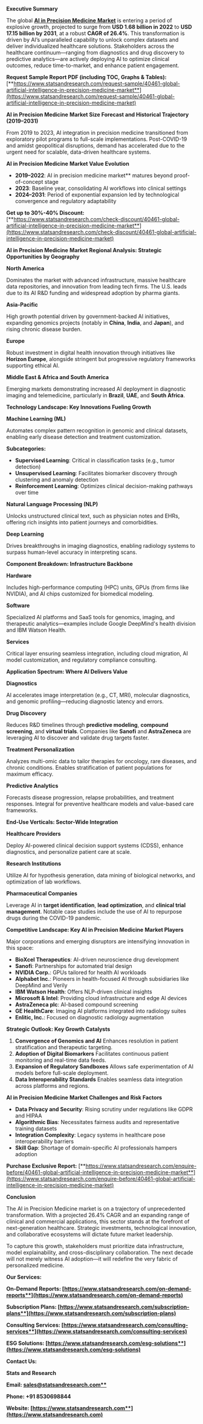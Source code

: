 ﻿**Executive Summary**

The global [**AI in Precision Medicine** **Market**](https://www.statsandresearch.com/report/40461-global-artificial-intelligence-in-precision-medicine-market) is entering a period of explosive growth, projected to surge from **USD 1.68 billion in 2022** to **USD 17.15 billion by 2031**, at a robust **CAGR of 26.4%**. This transformation is driven by AI’s unparalleled capability to unlock complex datasets and deliver individualized healthcare solutions. Stakeholders across the healthcare continuum—ranging from diagnostics and drug discovery to predictive analytics—are actively deploying AI to optimize clinical outcomes, reduce time-to-market, and enhance patient engagement.

**Request Sample Report PDF (including TOC, Graphs & Tables):** [**https://www.statsandresearch.com/request-sample/40461-global-artificial-intelligence-in-precision-medicine-market**](https://www.statsandresearch.com/request-sample/40461-global-artificial-intelligence-in-precision-medicine-market)

**AI in Precision Medicine** **Market Size Forecast and Historical Trajectory (2019–2031)**

From 2019 to 2023, AI integration in precision medicine transitioned from exploratory pilot programs to full-scale implementations. Post-COVID-19 and amidst geopolitical disruptions, demand has accelerated due to the urgent need for scalable, data-driven healthcare systems.

**AI in Precision Medicine** **Market Value Evolution**

- **2019–2022**: AI in precision medicine market** matures beyond proof-of-concept stage
- **2023**: Baseline year, consolidating AI workflows into clinical settings
- **2024–2031**: Period of exponential expansion led by technological convergence and regulatory adaptability

**Get up to 30%-40% Discount:** [**https://www.statsandresearch.com/check-discount/40461-global-artificial-intelligence-in-precision-medicine-market**](https://www.statsandresearch.com/check-discount/40461-global-artificial-intelligence-in-precision-medicine-market)

**AI in Precision Medicine** **Market Regional Analysis: Strategic Opportunities by Geography**

**North America**

Dominates the market with advanced infrastructure, massive healthcare data repositories, and innovation from leading tech firms. The U.S. leads due to its AI R&D funding and widespread adoption by pharma giants.

**Asia-Pacific**

High growth potential driven by government-backed AI initiatives, expanding genomics projects (notably in **China**, **India**, and **Japan**), and rising chronic disease burden.

**Europe**

Robust investment in digital health innovation through initiatives like **Horizon Europe**, alongside stringent but progressive regulatory frameworks supporting ethical AI.

**Middle East & Africa and South America**

Emerging markets demonstrating increased AI deployment in diagnostic imaging and telemedicine, particularly in **Brazil**, **UAE**, and **South Africa**.

**Technology Landscape: Key Innovations Fueling Growth**

**Machine Learning (ML)**

Automates complex pattern recognition in genomic and clinical datasets, enabling early disease detection and treatment customization.

**Subcategories:**

- **Supervised Learning**: Critical in classification tasks (e.g., tumor detection)
- **Unsupervised Learning**: Facilitates biomarker discovery through clustering and anomaly detection
- **Reinforcement Learning**: Optimizes clinical decision-making pathways over time

**Natural Language Processing (NLP)**

Unlocks unstructured clinical text, such as physician notes and EHRs, offering rich insights into patient journeys and comorbidities.

**Deep Learning**

Drives breakthroughs in imaging diagnostics, enabling radiology systems to surpass human-level accuracy in interpreting scans.

**Component Breakdown: Infrastructure Backbone**

**Hardware**

Includes high-performance computing (HPC) units, GPUs (from firms like NVIDIA), and AI chips customized for biomedical modeling.

**Software**

Specialized AI platforms and SaaS tools for genomics, imaging, and therapeutic analytics—examples include Google DeepMind's health division and IBM Watson Health.

**Services**

Critical layer ensuring seamless integration, including cloud migration, AI model customization, and regulatory compliance consulting.

**Application Spectrum: Where AI Delivers Value**

**Diagnostics**

AI accelerates image interpretation (e.g., CT, MRI), molecular diagnostics, and genomic profiling—reducing diagnostic latency and errors.

**Drug Discovery**

Reduces R&D timelines through **predictive modeling**, **compound screening**, and **virtual trials**. Companies like **Sanofi** and **AstraZeneca** are leveraging AI to discover and validate drug targets faster.

**Treatment Personalization**

Analyzes multi-omic data to tailor therapies for oncology, rare diseases, and chronic conditions. Enables stratification of patient populations for maximum efficacy.

**Predictive Analytics**

Forecasts disease progression, relapse probabilities, and treatment responses. Integral for preventive healthcare models and value-based care frameworks.

**End-Use Verticals: Sector-Wide Integration**

**Healthcare Providers**

Deploy AI-powered clinical decision support systems (CDSS), enhance diagnostics, and personalize patient care at scale.

**Research Institutions**

Utilize AI for hypothesis generation, data mining of biological networks, and optimization of lab workflows.

**Pharmaceutical Companies**

Leverage AI in **target identification**, **lead optimization**, and **clinical trial management**. Notable case studies include the use of AI to repurpose drugs during the COVID-19 pandemic.

**Competitive Landscape: Key AI in Precision Medicine** **Market Players**

Major corporations and emerging disruptors are intensifying innovation in this space:

- **BioXcel Therapeutics**: AI-driven neuroscience drug development
- **Sanofi**: Partnerships for automated trial design
- **NVIDIA Corp.**: GPUs tailored for health AI workloads
- **Alphabet Inc.**: Pioneers in health-focused AI through subsidiaries like DeepMind and Verily
- **IBM Watson Health**: Offers NLP-driven clinical insights
- **Microsoft & Intel**: Providing cloud infrastructure and edge AI devices
- **AstraZeneca plc**: AI-based compound screening
- **GE HealthCare**: Imaging AI platforms integrated into radiology suites
- **Enlitic, Inc.**: Focused on diagnostic radiology augmentation

**Strategic Outlook: Key Growth Catalysts**

1. **Convergence of Genomics and AI**
   Enhances resolution in patient stratification and therapeutic targeting.
1. **Adoption of Digital Biomarkers**
   Facilitates continuous patient monitoring and real-time data feeds.
1. **Expansion of Regulatory Sandboxes**
   Allows safe experimentation of AI models before full-scale deployment.
1. **Data Interoperability Standards**
   Enables seamless data integration across platforms and regions.

**AI in Precision Medicine** **Market Challenges and Risk Factors**

- **Data Privacy and Security**: Rising scrutiny under regulations like GDPR and HIPAA
- **Algorithmic Bias**: Necessitates fairness audits and representative training datasets
- **Integration Complexity**: Legacy systems in healthcare pose interoperability barriers
- **Skill Gap**: Shortage of domain-specific AI professionals hampers adoption

**Purchase Exclusive Report:** [**https://www.statsandresearch.com/enquire-before/40461-global-artificial-intelligence-in-precision-medicine-market**](https://www.statsandresearch.com/enquire-before/40461-global-artificial-intelligence-in-precision-medicine-market)

**Conclusion**

The AI in Precision Medicine market is on a trajectory of unprecedented transformation. With a projected 26.4% CAGR and an expanding range of clinical and commercial applications, this sector stands at the forefront of next-generation healthcare. Strategic investments, technological innovation, and collaborative ecosystems will dictate future market leadership.

To capture this growth, stakeholders must prioritize data infrastructure, model explainability, and cross-disciplinary collaboration. The next decade will not merely witness AI adoption—it will redefine the very fabric of personalized medicine.

**Our Services:**

**On-Demand Reports: [https://www.statsandresearch.com/on-demand-reports**](https://www.statsandresearch.com/on-demand-reports)**

**Subscription Plans: [https://www.statsandresearch.com/subscription-plans**](https://www.statsandresearch.com/subscription-plans)**

**Consulting Services: [https://www.statsandresearch.com/consulting-services**](https://www.statsandresearch.com/consulting-services)**

**ESG Solutions: [https://www.statsandresearch.com/esg-solutions**](https://www.statsandresearch.com/esg-solutions)**

**Contact Us:**

**Stats and Research**

**Email: [sales@statsandresearch.com**](mailto:sales@statsandresearch.com)**

**Phone: +91 8530698844**

**Website: [https://www.statsandresearch.com**](https://www.statsandresearch.com)**
